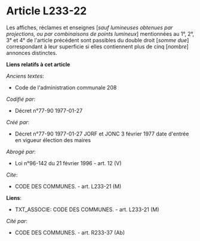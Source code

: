 # Article L233-22

Les affiches, réclames et enseignes [*sauf lumineuses obtenues par projections, ou par combinaisons de points lumineux*]
mentionnées au 1°, 2°, 3° et 4° de l'article précédent sont passibles du double droit [*somme due*] correspondant à leur
superficie si elles contiennent plus de cinq [*nombre*] annonces distinctes.

**Liens relatifs à cet article**

_Anciens textes_:

  - Code de l'administration communale 208

_Codifié par_:

  - Décret n°77-90 1977-01-27

_Créé par_:

  - Décret n°77-90 1977-01-27 JORF et JONC 3 février 1977 date d'entrée en vigueur élection des maires

_Abrogé par_:

  - Loi n°96-142 du 21 février 1996 - art. 12 (V)

_Cite_:

  - CODE DES COMMUNES. - art. L233-21 (M)

**Liens**:

  - TXT_ASSOCIE: CODE DES COMMUNES. - art. L233-21 (M)

_Cité par_:

  - CODE DES COMMUNES. - art. R233-37 (Ab)
